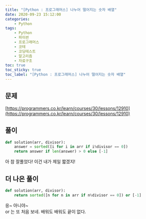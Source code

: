 ```yaml
---
title: "[Python : 프로그래머스] 나누어 떨어지는 숫자 배열"
date: 2020-09-23 15:12:00
categories:
    - Python
tags:
    - Python
    - 파이썬
    - 프로그래머스
    - 코테
    - 코딩테스트
    - 알고리즘
    - 자료구조
toc: true
toc_sticky: true
toc_label: "[Python : 프로그래머스] 나누어 떨어지는 숫자 배열"
---
```

## 문제
[https://programmers.co.kr/learn/courses/30/lessons/12910](https://programmers.co.kr/learn/courses/30/lessons/12910)
## 풀이
```python
def solution(arr, divisor):
    answer = sorted([i for i in arr if i%divisor == 0])
    return answer if len(answer) > 0 else [-1]
```
아 참 잘풀었다! 이건 내가 제일 짧겠지!  
  
## 더 나은 풀이
```python
def solution(arr, divisor):
    return sorted([n for n in arr if n%divisor == 0]) or [-1]
```
응~ 아니야~  
or 는 또 처음 보네. 배워도 배워도 끝이 없다.  